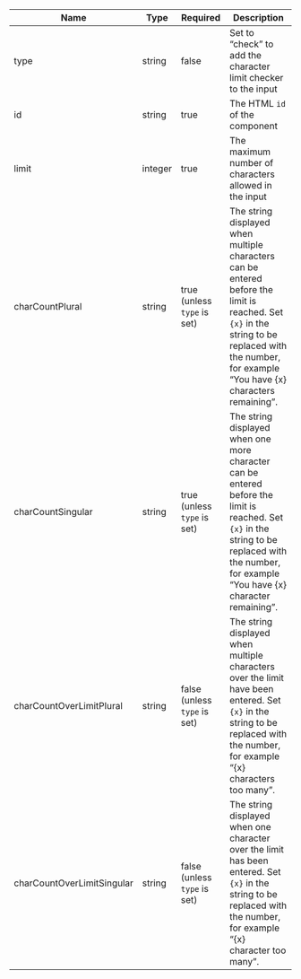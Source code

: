 | Name                       | Type    | Required                     | Description                                                                                                                                                                                        |
| -------------------------- | ------- | ---------------------------- | -------------------------------------------------------------------------------------------------------------------------------------------------------------------------------------------------- |
| type                       | string  | false                        | Set to “check” to add the character limit checker to the input                                                                                                                                     |
| id                         | string  | true                         | The HTML `id` of the component                                                                                                                                                                     |
| limit                      | integer | true                         | The maximum number of characters allowed in the input                                                                                                                                              |
| charCountPlural            | string  | true (unless `type` is set)  | The string displayed when multiple characters can be entered before the limit is reached. Set `{x}` in the string to be replaced with the number, for example “You have {x} characters remaining”. |
| charCountSingular          | string  | true (unless `type` is set)  | The string displayed when one more character can be entered before the limit is reached. Set `{x}` in the string to be replaced with the number, for example “You have {x} character remaining”.   |
| charCountOverLimitPlural   | string  | false (unless `type` is set) | The string displayed when multiple characters over the limit have been entered. Set `{x}` in the string to be replaced with the number, for example “{x} characters too many”.                     |
| charCountOverLimitSingular | string  | false (unless `type` is set) | The string displayed when one character over the limit has been entered. Set `{x}` in the string to be replaced with the number, for example “{x} character too many”.                             |
